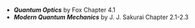 - ***Quantum Optics*** by Fox Chapter 4.1
- ***Modern Quantum Mechanics*** by J. J. Sakurai Chapter 2.1-2.3
